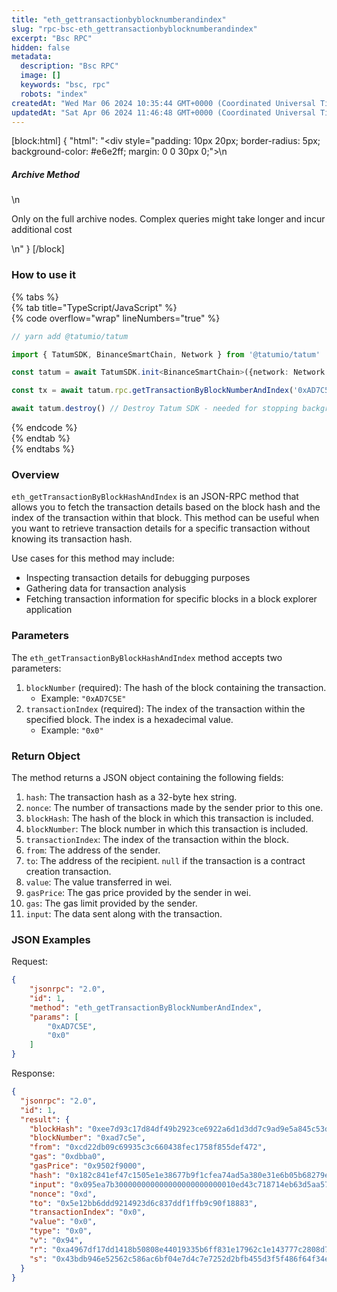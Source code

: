 ```yaml
---
title: "eth_gettransactionbyblocknumberandindex"
slug: "rpc-bsc-eth_gettransactionbyblocknumberandindex"
excerpt: "Bsc RPC"
hidden: false
metadata: 
  description: "Bsc RPC"
  image: []
  keywords: "bsc, rpc"
  robots: "index"
createdAt: "Wed Mar 06 2024 10:35:44 GMT+0000 (Coordinated Universal Time)"
updatedAt: "Sat Apr 06 2024 11:46:48 GMT+0000 (Coordinated Universal Time)"
---
```

[block:html]
{
  "html": "<div style=\"padding: 10px 20px; border-radius: 5px; background-color: #e6e2ff; margin: 0 0 30px 0;\">\n  <h5>Archive Method</h5>\n  <p>Only on the full archive nodes. Complex queries might take longer and incur additional cost</p>\n</div>"
}
[/block]


### How to use it

{% tabs %}  
{% tab title="TypeScript/JavaScript" %}  
{% code overflow="wrap" lineNumbers="true" %}

```typescript
// yarn add @tatumio/tatum

import { TatumSDK, BinanceSmartChain, Network } from '@tatumio/tatum'

const tatum = await TatumSDK.init<BinanceSmartChain>({network: Network.BINANCE_SMART_CHAIN})

const tx = await tatum.rpc.getTransactionByBlockNumberAndIndex('0xAD7C5E', 0)

await tatum.destroy() // Destroy Tatum SDK - needed for stopping background jobs
```

{% endcode %}  
{% endtab %}  
{% endtabs %}

### Overview

`eth_getTransactionByBlockHashAndIndex` is an JSON-RPC method that allows you to fetch the transaction details based on the block hash and the index of the transaction within that block. This method can be useful when you want to retrieve transaction details for a specific transaction without knowing its transaction hash.

Use cases for this method may include:

- Inspecting transaction details for debugging purposes
- Gathering data for transaction analysis
- Fetching transaction information for specific blocks in a block explorer application

### Parameters

The `eth_getTransactionByBlockHashAndIndex` method accepts two parameters:

1. `blockNumber` (required): The hash of the block containing the transaction.
   - Example: `"0xAD7C5E"`
2. `transactionIndex` (required): The index of the transaction within the specified block. The index is a hexadecimal value.
   - Example: `"0x0"`

### Return Object

The method returns a JSON object containing the following fields:

1. `hash`: The transaction hash as a 32-byte hex string.
2. `nonce`: The number of transactions made by the sender prior to this one.
3. `blockHash`: The hash of the block in which this transaction is included.
4. `blockNumber`: The block number in which this transaction is included.
5. `transactionIndex`: The index of the transaction within the block.
6. `from`: The address of the sender.
7. `to`: The address of the recipient. `null` if the transaction is a contract creation transaction.
8. `value`: The value transferred in wei.
9. `gasPrice`: The gas price provided by the sender in wei.
10. `gas`: The gas limit provided by the sender.
11. `input`: The data sent along with the transaction.

### JSON Examples

Request:

```json
{
    "jsonrpc": "2.0",
    "id": 1,
    "method": "eth_getTransactionByBlockNumberAndIndex",
    "params": [
        "0xAD7C5E",
        "0x0"
    ]
}
```

Response:

```json
{
  "jsonrpc": "2.0",
  "id": 1,
  "result": {
    "blockHash": "0xee7d93c17d84df49b2923ce6922a6d1d3dd7c9ad9e5a845c53de15309c2722ef",
    "blockNumber": "0xad7c5e",
    "from": "0xcd22db09c69935c3c660438fec1758f855def472",
    "gas": "0xdbba0",
    "gasPrice": "0x9502f9000",
    "hash": "0x182c841ef47c1505e1e38677b9f1cfea74ad5a380e31e6b05b68279e9d332e99",
    "input": "0x095ea7b300000000000000000000000010ed43c718714eb63d5aa57b78b54704e256024effffffffffffffffffffffffffffffffffffffffffffffffffffffffffffffff",
    "nonce": "0xd",
    "to": "0x5e12bb6ddd9214923d6c837ddf1ffb9c90f18883",
    "transactionIndex": "0x0",
    "value": "0x0",
    "type": "0x0",
    "v": "0x94",
    "r": "0xa4967df17dd1418b50808e44019335b6ff831e17962c1e143777c2808d7f2cd0",
    "s": "0x43bdb946e52562c586ac6bf04e7d4c7e7252d2bfb455d3f5f486f64f34e40c33"
  }
}
```

